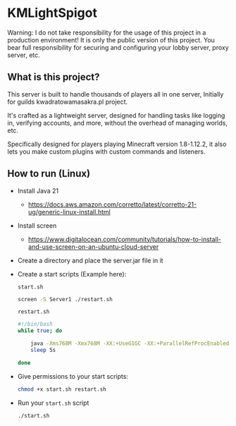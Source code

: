 KMLightSpigot
===========

Warning: I do not take responsibility for the usage of this project in a production environment! It is only the public version of this project. You bear full responsibility for securing and configuring your lobby server, proxy server, etc.

## What is this project?

This server is built to handle thousands of players all in one server, Initially for guilds kwadratowamasakra.pl project.

It's crafted as a lightweight server, designed for handling tasks like logging in, verifying accounts, and more, without the overhead of managing worlds, etc.

Specifically designed for players playing Minecraft version 1.8-1.12.2, it also lets you make custom plugins with custom commands and listeners.

## How to run (Linux)

- Install Java 21

  - https://docs.aws.amazon.com/corretto/latest/corretto-21-ug/generic-linux-install.html
 
- Install screen
  - https://www.digitalocean.com/community/tutorials/how-to-install-and-use-screen-on-an-ubuntu-cloud-server

- Create a directory and place the server.jar file in it

- Create a start scripts (Example here):
	
	`start.sh`
	
	```bash
	screen -S Server1 ./restart.sh
	```
	
	`restart.sh`
	
	```bash
	#!/bin/bash
	while true; do
	
	    java -Xms768M -Xmx768M -XX:+UseG1GC -XX:+ParallelRefProcEnabled -XX:MaxGCPauseMillis=200 -XX:+UnlockExperimentalVMOptions -XX:+DisableExplicitGC -XX:+AlwaysPreTouch -XX:G1NewSizePercent=30 -XX:G1MaxNewSizePercent=40 -XX:G1HeapRegionSize=8M -XX:G1ReservePercent=20 -XX:G1HeapWastePercent=5 -XX:G1MixedGCCountTarget=4 -XX:InitiatingHeapOccupancyPercent=15 -XX:G1MixedGCLiveThresholdPercent=90 -XX:G1RSetUpdatingPauseTimePercent=5 -XX:SurvivorRatio=32 -XX:+PerfDisableSharedMem -XX:MaxTenuringThreshold=1 -Djdk.http.auth.tunneling.disabledSchemes="" -jar server.jar nogui
	    sleep 5s
	
	done
	```
- Give permissions to your start scripts:
	```bash
 	chmod +x start.sh restart.sh
 	```
- Run your `start.sh` script
	```bash
	./start.sh
	```
